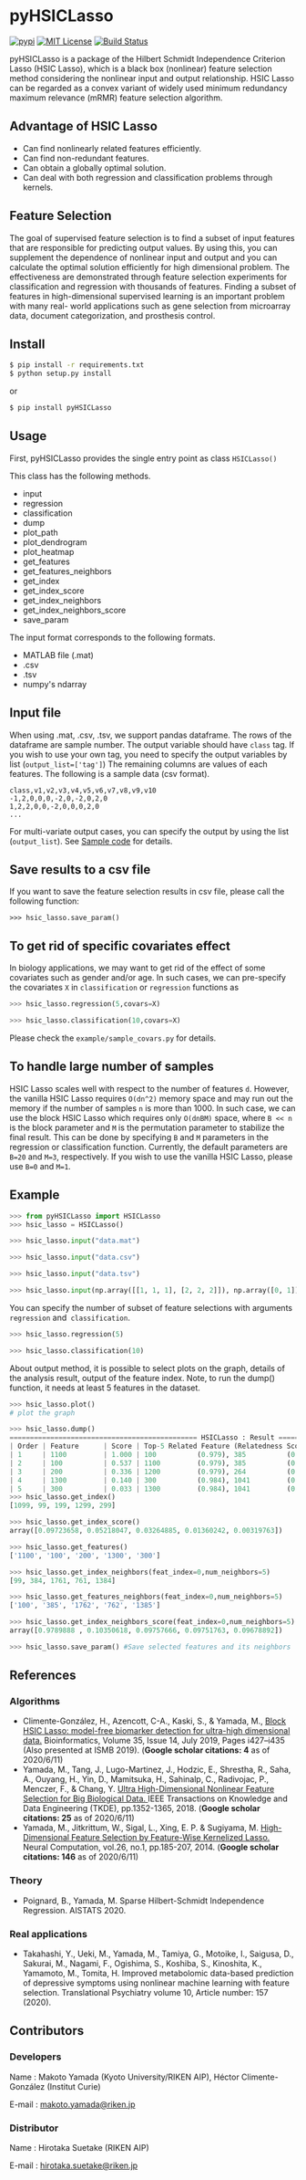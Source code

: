 # pyHSICLasso
[![pypi](https://img.shields.io/pypi/v/pyHSICLasso.svg)](https://pypi.python.org/pypi/pyHSICLasso)
[![MIT License](http://img.shields.io/badge/license-MIT-blue.svg?style=flat)](LICENSE)
[![Build Status](https://travis-ci.org/riken-aip/pyHSICLasso.svg?branch=master)](https://travis-ci.org/riken-aip/pyHSICLasso)

pyHSICLasso is a package of the Hilbert Schmidt Independence Criterion Lasso (HSIC Lasso), which is a black box (nonlinear) feature selection method considering the nonlinear input and output relationship. HSIC Lasso can be regarded as a convex variant of widely used minimum redundancy maximum relevance (mRMR) feature selection algorithm. 

## Advantage of HSIC Lasso

- Can find nonlinearly related features efficiently.
- Can find non-redundant features.
- Can obtain a globally optimal solution.
- Can deal with both regression and classification problems through kernels. 

## Feature Selection
The goal of supervised feature selection is to find a subset of input features that are responsible for predicting output values. By using this, you can supplement the dependence of nonlinear input and output and you can calculate the optimal solution efficiently for high dimensional problem. The effectiveness are demonstrated through feature selection experiments for classification and regression with thousands of features. Finding a subset of features in high-dimensional supervised learning is an important problem with many real- world applications such as gene selection from microarray data, document categorization, and prosthesis control.

## Install
```sh
$ pip install -r requirements.txt
$ python setup.py install
```

or  

```sh
$ pip install pyHSICLasso
```

## Usage
First, pyHSICLasso provides the single entry point as class `HSICLasso()`

This class has the following methods.

- input
- regression
- classification
- dump
- plot_path
- plot_dendrogram 
- plot_heatmap
- get_features
- get_features_neighbors
- get_index
- get_index_score
- get_index_neighbors
- get_index_neighbors_score
- save_param

The input format corresponds to the following formats.

- MATLAB file (.mat)
- .csv
- .tsv
- numpy's ndarray

## Input file
When using .mat, .csv, .tsv, we support pandas dataframe. 
The rows of the dataframe are sample number. The output variable should have `class` tag. 
If you wish to use your own tag, you need to specify the output variables by list (`output_list=['tag']`) 
The remaining columns are values of each features. The following is a sample data (csv format). 

```
class,v1,v2,v3,v4,v5,v6,v7,v8,v9,v10
-1,2,0,0,0,-2,0,-2,0,2,0
1,2,2,0,0,-2,0,0,0,2,0
...

```

For multi-variate output cases, you can specify the output by using the list (`output_list`). See [Sample code](https://github.com/riken-aip/pyHSICLasso/blob/master/example/sample_multi_variate_output.py) for details.

## Save results to a csv file
If you want to save the feature selection results in csv file, please call the following function:

```
>>> hsic_lasso.save_param()
```

## To get rid of specific covariates effect
In biology applications, we may want to get rid of the effect of some covariates such as gender and/or age. 
In such cases, we can pre-specify the covariates `X` in `classification` or `regression` functions as

```py
>>> hsic_lasso.regression(5,covars=X)

>>> hsic_lasso.classification(10,covars=X)
```

Please check the `example/sample_covars.py` for details. 

## To handle large number of samples 
HSIC Lasso scales well with respect to the number of features `d`. However, the vanilla HSIC Lasso requires `O(dn^2)` memory space and may run out the memory if the number of samples `n` is more than 1000. In such case, we can use the block HSIC Lasso which requires only `O(dnBM)` space, where `B << n` is the block parameter and `M` is the permutation parameter to stabilize the final result. This can be done by specifying `B` and `M` parameters in the regression or classification function. 
Currently, the default parameters are `B=20` and `M=3`, respectively.  If you wish to use the vanilla HSIC Lasso, please use `B=0` and `M=1`.

## Example

```py
>>> from pyHSICLasso import HSICLasso
>>> hsic_lasso = HSICLasso()

>>> hsic_lasso.input("data.mat")

>>> hsic_lasso.input("data.csv")

>>> hsic_lasso.input("data.tsv")

>>> hsic_lasso.input(np.array([[1, 1, 1], [2, 2, 2]]), np.array([0, 1]))
```

You can specify the number of subset of feature selections with arguments `regression` and` classification`.

```py
>>> hsic_lasso.regression(5)

>>> hsic_lasso.classification(10)
```

About output method, it is possible to select plots on the graph, details of the analysis result, output of the feature index. Note, to run the dump() function, it needs at least 5 features in the dataset.

```py
>>> hsic_lasso.plot()
# plot the graph

>>> hsic_lasso.dump()
============================================== HSICLasso : Result ==================================================
| Order | Feature      | Score | Top-5 Related Feature (Relatedness Score)                                          |
| 1     | 1100         | 1.000 | 100          (0.979), 385          (0.104), 1762         (0.098), 762          (0.098), 1385         (0.097)|
| 2     | 100          | 0.537 | 1100         (0.979), 385          (0.100), 1762         (0.095), 762          (0.094), 1385         (0.092)|
| 3     | 200          | 0.336 | 1200         (0.979), 264          (0.094), 1482         (0.094), 1264         (0.093), 482          (0.091)|
| 4     | 1300         | 0.140 | 300          (0.984), 1041         (0.107), 1450         (0.104), 1869         (0.102), 41           (0.101)|
| 5     | 300          | 0.033 | 1300         (0.984), 1041         (0.110), 41           (0.106), 1450         (0.100), 1869         (0.099)|
>>> hsic_lasso.get_index()
[1099, 99, 199, 1299, 299]

>>> hsic_lasso.get_index_score()
array([0.09723658, 0.05218047, 0.03264885, 0.01360242, 0.00319763])

>>> hsic_lasso.get_features()
['1100', '100', '200', '1300', '300']

>>> hsic_lasso.get_index_neighbors(feat_index=0,num_neighbors=5)
[99, 384, 1761, 761, 1384]

>>> hsic_lasso.get_features_neighbors(feat_index=0,num_neighbors=5)
['100', '385', '1762', '762', '1385']

>>> hsic_lasso.get_index_neighbors_score(feat_index=0,num_neighbors=5)
array([0.9789888 , 0.10350618, 0.09757666, 0.09751763, 0.09678892])

>>> hsic_lasso.save_param() #Save selected features and its neighbors 

```

## References

### Algorithms
- Climente-González, H., Azencott, C-A., Kaski, S., & Yamada, M., [Block HSIC Lasso: model-free biomarker detection for ultra-high dimensional data.](https://doi.org/10.1093/bioinformatics/btz333) Bioinformatics, Volume 35, Issue 14, July 2019, Pages i427–i435 (Also presented at ISMB 2019). (**Google scholar citations: 4** as of 2020/6/11)
-  Yamada, M., Tang, J., Lugo-Martinez, J., Hodzic, E., Shrestha, R., Saha, A., Ouyang, H., Yin, D., Mamitsuka, H., Sahinalp, C., Radivojac, P., Menczer, F., & Chang, Y. [Ultra High-Dimensional Nonlinear Feature Selection for Big Biological Data.
](https://ieeexplore.ieee.org/document/8248802/) IEEE Transactions on Knowledge and Data Engineering (TKDE), pp.1352-1365, 2018. (**Google scholar citations: 25** as of 2020/6/11)
- Yamada, M., Jitkrittum, W., Sigal, L., Xing, E. P. & Sugiyama, M. [High-Dimensional Feature Selection by Feature-Wise Kernelized Lasso.](http://www.ms.k.u-tokyo.ac.jp/2014/HSICLasso.pdf) Neural Computation, vol.26, no.1, pp.185-207, 2014. (**Google scholar citations: 146** as of 2020/6/11)

### Theory
- Poignard, B., Yamada, M. Sparse Hilbert-Schmidt Independence Regression. AISTATS 2020. 

### Real applications
- Takahashi, Y., Ueki, M., Yamada, M., Tamiya, G., Motoike, I., Saigusa, D., Sakurai, M., Nagami, F., Ogishima, S., Koshiba, S., Kinoshita, K., Yamamoto, M., Tomita, H. Improved metabolomic data-based prediction of depressive symptoms using nonlinear machine learning with feature selection. Translational Psychiatry volume 10, Article number: 157 (2020). 

## Contributors
### Developers
Name : Makoto Yamada (Kyoto University/RIKEN AIP), Héctor Climente-González (Institut Curie)

E-mail : makoto.yamada@riken.jp

### Distributor
Name : Hirotaka Suetake (RIKEN AIP)

E-mail : hirotaka.suetake@riken.jp
